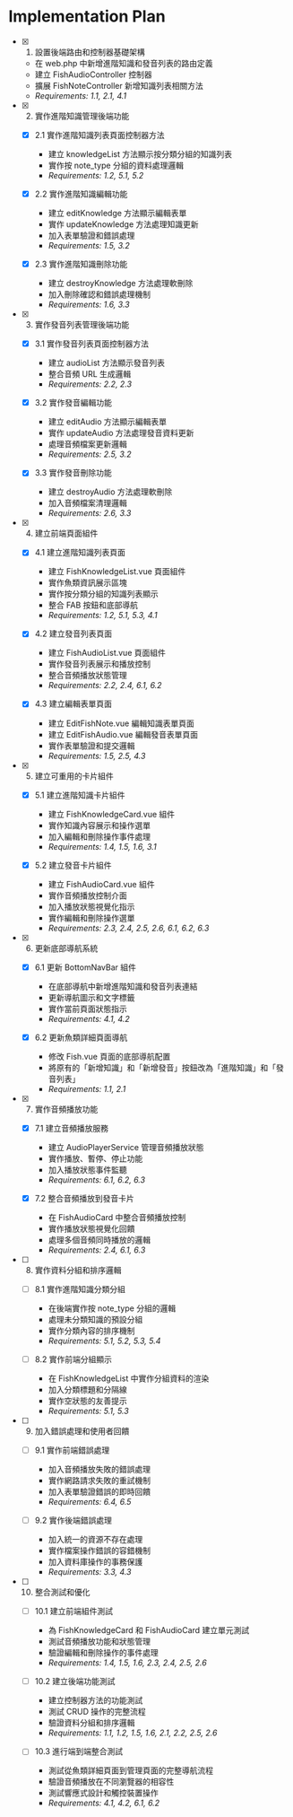 # Implementation Plan

- [x] 1. 設置後端路由和控制器基礎架構

  - 在 web.php 中新增進階知識和發音列表的路由定義
  - 建立 FishAudioController 控制器
  - 擴展 FishNoteController 新增知識列表相關方法
  - _Requirements: 1.1, 2.1, 4.1_

- [x] 2. 實作進階知識管理後端功能

  - [x] 2.1 實作進階知識列表頁面控制器方法

    - 建立 knowledgeList 方法顯示按分類分組的知識列表
    - 實作按 note_type 分組的資料處理邏輯
    - _Requirements: 1.2, 5.1, 5.2_

  - [x] 2.2 實作進階知識編輯功能

    - 建立 editKnowledge 方法顯示編輯表單
    - 實作 updateKnowledge 方法處理知識更新
    - 加入表單驗證和錯誤處理
    - _Requirements: 1.5, 3.2_

  - [x] 2.3 實作進階知識刪除功能
    - 建立 destroyKnowledge 方法處理軟刪除
    - 加入刪除確認和錯誤處理機制
    - _Requirements: 1.6, 3.3_

- [x] 3. 實作發音列表管理後端功能

  - [x] 3.1 實作發音列表頁面控制器方法

    - 建立 audioList 方法顯示發音列表
    - 整合音頻 URL 生成邏輯
    - _Requirements: 2.2, 2.3_

  - [x] 3.2 實作發音編輯功能

    - 建立 editAudio 方法顯示編輯表單
    - 實作 updateAudio 方法處理發音資料更新
    - 處理音頻檔案更新邏輯
    - _Requirements: 2.5, 3.2_

  - [x] 3.3 實作發音刪除功能
    - 建立 destroyAudio 方法處理軟刪除
    - 加入音頻檔案清理邏輯
    - _Requirements: 2.6, 3.3_

- [x] 4. 建立前端頁面組件

  - [x] 4.1 建立進階知識列表頁面

    - 建立 FishKnowledgeList.vue 頁面組件
    - 實作魚類資訊展示區塊
    - 實作按分類分組的知識列表顯示
    - 整合 FAB 按鈕和底部導航
    - _Requirements: 1.2, 5.1, 5.3, 4.1_

  - [x] 4.2 建立發音列表頁面

    - 建立 FishAudioList.vue 頁面組件
    - 實作發音列表展示和播放控制
    - 整合音頻播放狀態管理
    - _Requirements: 2.2, 2.4, 6.1, 6.2_

  - [x] 4.3 建立編輯表單頁面
    - 建立 EditFishNote.vue 編輯知識表單頁面
    - 建立 EditFishAudio.vue 編輯發音表單頁面
    - 實作表單驗證和提交邏輯
    - _Requirements: 1.5, 2.5, 4.3_

- [x] 5. 建立可重用的卡片組件

  - [x] 5.1 建立進階知識卡片組件

    - 建立 FishKnowledgeCard.vue 組件
    - 實作知識內容展示和操作選單
    - 加入編輯和刪除操作事件處理
    - _Requirements: 1.4, 1.5, 1.6, 3.1_

  - [x] 5.2 建立發音卡片組件
    - 建立 FishAudioCard.vue 組件
    - 實作音頻播放控制介面
    - 加入播放狀態視覺化指示
    - 實作編輯和刪除操作選單
    - _Requirements: 2.3, 2.4, 2.5, 2.6, 6.1, 6.2, 6.3_

- [x] 6. 更新底部導航系統

  - [x] 6.1 更新 BottomNavBar 組件

    - 在底部導航中新增進階知識和發音列表連結
    - 更新導航圖示和文字標籤
    - 實作當前頁面狀態指示
    - _Requirements: 4.1, 4.2_

  - [x] 6.2 更新魚類詳細頁面導航
    - 修改 Fish.vue 頁面的底部導航配置
    - 將原有的「新增知識」和「新增發音」按鈕改為「進階知識」和「發音列表」
    - _Requirements: 1.1, 2.1_

- [x] 7. 實作音頻播放功能

  - [x] 7.1 建立音頻播放服務

    - 建立 AudioPlayerService 管理音頻播放狀態
    - 實作播放、暫停、停止功能
    - 加入播放狀態事件監聽
    - _Requirements: 6.1, 6.2, 6.3_

  - [x] 7.2 整合音頻播放到發音卡片
    - 在 FishAudioCard 中整合音頻播放控制
    - 實作播放狀態視覺化回饋
    - 處理多個音頻同時播放的邏輯
    - _Requirements: 2.4, 6.1, 6.3_

- [ ] 8. 實作資料分組和排序邏輯

  - [ ] 8.1 實作進階知識分類分組

    - 在後端實作按 note_type 分組的邏輯
    - 處理未分類知識的預設分組
    - 實作分類內容的排序機制
    - _Requirements: 5.1, 5.2, 5.3, 5.4_

  - [ ] 8.2 實作前端分組顯示
    - 在 FishKnowledgeList 中實作分組資料的渲染
    - 加入分類標題和分隔線
    - 實作空狀態的友善提示
    - _Requirements: 5.1, 5.3_

- [ ] 9. 加入錯誤處理和使用者回饋

  - [ ] 9.1 實作前端錯誤處理

    - 加入音頻播放失敗的錯誤處理
    - 實作網路請求失敗的重試機制
    - 加入表單驗證錯誤的即時回饋
    - _Requirements: 6.4, 6.5_

  - [ ] 9.2 實作後端錯誤處理
    - 加入統一的資源不存在處理
    - 實作檔案操作錯誤的容錯機制
    - 加入資料庫操作的事務保護
    - _Requirements: 3.3, 4.3_

- [ ] 10. 整合測試和優化

  - [ ] 10.1 建立前端組件測試

    - 為 FishKnowledgeCard 和 FishAudioCard 建立單元測試
    - 測試音頻播放功能和狀態管理
    - 驗證編輯和刪除操作的事件處理
    - _Requirements: 1.4, 1.5, 1.6, 2.3, 2.4, 2.5, 2.6_

  - [ ] 10.2 建立後端功能測試

    - 建立控制器方法的功能測試
    - 測試 CRUD 操作的完整流程
    - 驗證資料分組和排序邏輯
    - _Requirements: 1.1, 1.2, 1.5, 1.6, 2.1, 2.2, 2.5, 2.6_

  - [ ] 10.3 進行端到端整合測試
    - 測試從魚類詳細頁面到管理頁面的完整導航流程
    - 驗證音頻播放在不同瀏覽器的相容性
    - 測試響應式設計和觸控裝置操作
    - _Requirements: 4.1, 4.2, 6.1, 6.2_
